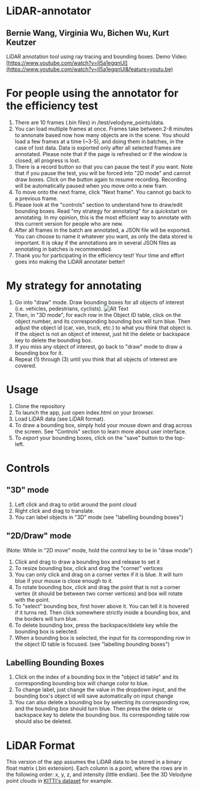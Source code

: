 # LiDAR-annotator
## Bernie Wang, Virginia Wu, Bichen Wu, Kurt Keutzer
LiDAR annotation tool using ray tracing and bounding boxes.
Demo Video: [https://www.youtube.com/watch?v=Il5a1egqnUI](https://www.youtube.com/watch?v=Il5a1egqnUI&feature=youtu.be)

# For people using the annotator for the efficiency test
1. There are 10 frames (.bin files) in /test/velodyne_points/data. 
2. You can load multiple frames at once. Frames take between 2-8 minutes to annonate based now how many objects are in the scene. You should load a few frames at a time (~3-5), and doing them in batches, in the case of lost data. Data is exported only after all selected frames are annotated. Please note that if the page is refreshed or if the window is closed, all progress is lost. 
3. There is a record button so that you can pause the test if you want. Note that if you pause the test, you will be forced into "2D mode" and cannot draw boxes. Click on the button again to resume recording. Recording will be automatically paused when you move onto a new fram. 
4. To move onto the next frame, click "Next frame". You cannot go back to a previous frame.
5. Please look at the "controls" section to understand how to draw/edit bounding boxes. Read "my strategy for annotating" for a quickstart on annotating. In my opinion, this is the most efficient way to annotate with this current version for people who are new. 
6. After all frames in the batch are annotated, a JSON file will be exported. You can choose to name it whatever you want, as only the data stored is important. It is okay if the annotations are in several JSON files as annotating in batches is recommended. 
7. Thank you for participating in the efficiency test! Your time and effort goes into making the LiDAR annotater better!


# My strategy for annotating
1. Go into "draw" mode. Draw bounding boxes for all objects of interest (i.e. vehicles, pedestrians, cyclists). 
![Alt Text](https://github.com/bernwang/LiDAR-annotator/blob/evaluation/gifs/step1.gif)
2. Then, in "3D mode", for each row in the Object ID table, click on the object number, and its corresponding bounding box will turn blue. Then adjust the object id (car, van, truck, etc.) to what you think that object is. If the object is not an object of interest, just hit the delete or backspace key to delete the bounding box. 
3. If you miss any object of interest, go back to "draw" mode to draw a bounding box for it.
4. Repeat (1) through (3) until you think that all objects of interest are covered.

# Usage
1. Clone the repository
2. To launch the app, just open index.html on your browser.
3. Load LiDAR data (see LiDAR format). 
4. To draw a bounding box, simply hold your mouse down and drag across the screen. See "Controls" section to learn more about user interface. 
5. To *export* your bounding boxes, click on the "save" button to the top-left.

# Controls
## "3D" mode
1. Left click and drag to orbit around the point cloud
2. Right click and drag to translate.
3. You can label objects in "3D" mode (see "labelling bounding boxes")

## "2D/Draw" mode
(Note: While in "2D move" mode, hold the control key to be in "draw mode")
1. Click and drag to draw a bounding box and release to set it
2. To resize bounding box, click and drag the "corner" vertices
3. You can only click and drag on a corner vertex if it is blue. It will turn blue if your mouse is close enough to it. 
3. To rotate bounding box, click and drag the point that is not a corner vertex (it should be between two corner vertices) and box will rotate with the point. 
4. To "select" bounding box, first hover above it. You can tell it is hovered if it turns red. Then click somewhere strictly inside a bounding box, and the borders will turn blue. 
5. To delete bounding box, press the backspace/delete key while the bounding box is selected. 
6. When a bounding box is selected, the input for its corresponding row in the object ID table is focused. (see "labelling bounding boxes")

## Labelling Bounding Boxes
1. Click on the index of a bounding box in the "object id table" and its corresponding bounding box will change color to blue.
2. To change label, just change the value in the dropdown input, and the bounding box's object id will save automatically on input change
3. You can also delete a bounding box by selecting its corresponding row, and the bounding box should turn blue. Then press the delete or backspace key to delete the bounding box. Its corresponding table row should also be deleted. 

# LiDAR Format
This version of the app assumes the LiDAR data to be stored in a binary float matrix (.bin extension). 
Each column is a point, where the rows are in the following order: x, y, z, and intensity (little endian).
See the 3D Velodyne point clouds in [KITTI's dataset](http://www.cvlibs.net/datasets/kitti/raw_data.php) for example. 
